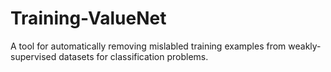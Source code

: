 # Training-ValueNet
A tool for automatically removing mislabled training examples from weakly-supervised datasets for classification problems.
